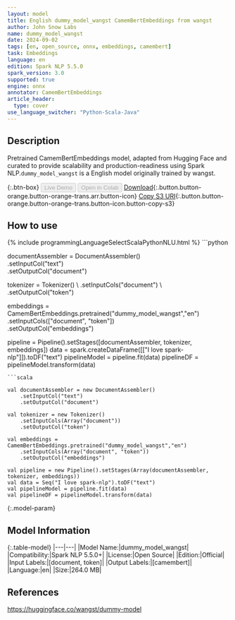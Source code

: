 ```yaml
---
layout: model
title: English dummy_model_wangst CamemBertEmbeddings from wangst
author: John Snow Labs
name: dummy_model_wangst
date: 2024-09-02
tags: [en, open_source, onnx, embeddings, camembert]
task: Embeddings
language: en
edition: Spark NLP 5.5.0
spark_version: 3.0
supported: true
engine: onnx
annotator: CamemBertEmbeddings
article_header:
  type: cover
use_language_switcher: "Python-Scala-Java"
---
```


## Description

Pretrained CamemBertEmbeddings model, adapted from Hugging Face and curated to provide scalability and production-readiness using Spark NLP.`dummy_model_wangst` is a English model originally trained by wangst.

{:.btn-box}
<button class="button button-orange" disabled>Live Demo</button>
<button class="button button-orange" disabled>Open in Colab</button>
[Download](https://s3.amazonaws.com/auxdata.johnsnowlabs.com/public/models/dummy_model_wangst_en_5.5.0_3.0_1725303253869.zip){:.button.button-orange.button-orange-trans.arr.button-icon}
[Copy S3 URI](s3://auxdata.johnsnowlabs.com/public/models/dummy_model_wangst_en_5.5.0_3.0_1725303253869.zip){:.button.button-orange.button-orange-trans.button-icon.button-copy-s3}

## How to use



<div class="tabs-box" markdown="1">
{% include programmingLanguageSelectScalaPythonNLU.html %}
```python
 
documentAssembler = DocumentAssembler() \
      .setInputCol("text") \
      .setOutputCol("document")
    
tokenizer = Tokenizer() \ 
      .setInputCols("document") \ 
      .setOutputCol("token")

embeddings = CamemBertEmbeddings.pretrained("dummy_model_wangst","en") \
      .setInputCols(["document", "token"]) \
      .setOutputCol("embeddings")       
        
pipeline = Pipeline().setStages([documentAssembler, tokenizer, embeddings])
data = spark.createDataFrame([["I love spark-nlp"]]).toDF("text")
pipelineModel = pipeline.fit(data)
pipelineDF = pipelineModel.transform(data)

```
```scala

val documentAssembler = new DocumentAssembler() 
    .setInputCol("text") 
    .setOutputCol("document")
    
val tokenizer = new Tokenizer() 
    .setInputCols(Array("document"))
    .setOutputCol("token")

val embeddings = CamemBertEmbeddings.pretrained("dummy_model_wangst","en") 
    .setInputCols(Array("document", "token")) 
    .setOutputCol("embeddings")

val pipeline = new Pipeline().setStages(Array(documentAssembler, tokenizer, embeddings))
val data = Seq("I love spark-nlp").toDF("text")
val pipelineModel = pipeline.fit(data)
val pipelineDF = pipelineModel.transform(data)

```
</div>

{:.model-param}
## Model Information

{:.table-model}
|---|---|
|Model Name:|dummy_model_wangst|
|Compatibility:|Spark NLP 5.5.0+|
|License:|Open Source|
|Edition:|Official|
|Input Labels:|[document, token]|
|Output Labels:|[camembert]|
|Language:|en|
|Size:|264.0 MB|

## References

https://huggingface.co/wangst/dummy-model